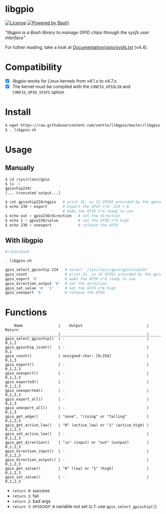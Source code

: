 libgpio
=======

[![License](https://img.shields.io/badge/license-MIT-blue.svg?style=flat)](./LICENSE)
[![Powered by Bash)](https://img.shields.io/badge/powered_by-Bash-brightgreen.svg)](https://www.gnu.org/software/bash/)

*"libgpio is a Bash library to manage GPIO chips through
the sysfs user interface"*

For futher reading, take a look at [Documentation/gpio/sysfs.txt](https://git.kernel.org/pub/scm/linux/kernel/git/stable/linux.git/tree/Documentation/gpio/sysfs.txt?h=v4.4.164) (v4.4).

# Compatibility

- [x] *libgpio* works for Linux kernels from v4.1.x to v4.7.x.
- [x] The kernel must be compiled with the `CONFIG_GPIOLIB`
      and `CONFIG_GPIO_SYSFS` option

# Install

```bash
$ wget https://raw.githubusercontent.com/ventto/libgpio/master/libgpio.sh
$ . libgpio.sh
```

# Usage

## Manually

```bash
$ cd /sys/class/gpio
$ ls -l
gpiochip224/
[... truncated output...]

$ cat gpiochip224/ngpio   # print 32, so 32 GPIOS provided by the gpiochip
$ echo 230 > export       # export the GPIO n°6: 224 + 6
                          # make the GPIO n°6 ready to use
$ echo out > gpio230/direction   # set the direction
$ echo 1 > gpio230/value         # set the GPIO n°6 high
$ echo 230 > unexport            # release the GPIO
```

## With libgpio

```bash
#!/bin/bash

. libgpio.sh

gpio_select_gpiochip 224   # select `/sys/class/gpio/gpiochip224`
gpio_count                 # print 32, so 32 GPIOs provided by the gpiochip
gpio_export '6'            # make the GPIO n°6 ready to use
gpio_direction_output '6'  # set the direction
gpio_set_value '6' '1'     # set the GPIO n°6 high
gpio_unexport '6'          # release the GPIO
```

# Functions

```
    Name                |    Output                             |   Return
________________________|_______________________________________|_____________
gpio_select_gpiochip()  | -                                     |   0,1,2
gpio_gpiochip_isset()   | -                                     |   0,1
gpio_count()            | unsigned char: [0;254]                |   0,1,3
gpio_export()           | -                                     |   0,1,2,3
gpio_unexport()         | -                                     |   0,1,2,3
gpio_exported()         | -                                     |   0,1,2,3
gpio_unexported()       | -                                     |   0,1,2,3
gpio_export_all()       | -                                     |   0,1,3
gpio_unexport_all()     | -                                     |   0,1,3
gpio_get_edge()         | "none", "rising" or "falling"         |   0,1,2,3
gpio_get_active_low()   | "0" (active_low) or "1" (active_high) |   0,1,2,3
gpio_set_active_low()   | -                                     |   0,1,2,3
gpio_get_direction()    | "in" (input) or "out" (output)        |   0,1,2,3
gpio_direction_input()  | -                                     |   0,1,2,3
gpio_direction_output() | -                                     |   0,1,2,3
gpio_get_value()        | "0" (low) or "1" (high)               |   0,1,2,3
gpio_set_value()        | -                                     |   0,1,2,3
```

* `return 0`: success
* `return 1`: fail
* `return 2`: bad args
* `return 3`: `GPIOCHIP_N` variable not set (c.f: use `gpio_select_gpiochip()`)
